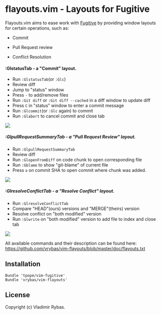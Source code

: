 # flayouts.vim - Layouts for Fugitive

Flayouts.vim aims to ease work with [Fugitive](https://github.com/tpope/vim-fugitive) by providing window
layouts for certain operations, such as:

  * Commit

  * Pull Request review

  * Conflict Resolution

#### :GlstatusTab - a "Commit" layout.

- Run `:GlstatusTab`(or `:Glc`)
- Review diff
- Jump to "status" window
- Press `-` to add/remove files
- Run `:Git diff` or `:Git diff --cached` in a diff window to update
  diff
- Press `C` in "status" window to enter a commit message
- Run `:Glcommit`(or `:Glc` again) to commit
- Run `:Glabort` to cancel commit and close tab

![](http://f.cl.ly/items/0a0H2o290j2P0b40233M/Screen%20Shot%202014-03-10%20at%208.29.10%20AM.png)

##### :GlpullRequestSummaryTab - a "Pull Request Review" layout.

- Run `:GlpullRequestSummaryTab`
- Review diff
- Run `:GlopenFromDiff` on code chunk to open corresponding file
- Run `:Gblame` to show "git-blame" of current file
- Press `o` on commit SHA to open commit where chunk was added.

![](http://f.cl.ly/items/1j0Q0P2s390y0T0x1W44/Screen_Shot_2014-03-10_at_8_35_40_AM.png)

##### :GlresolveConflictTab - a "Resolve Conflict" layout.

- Run `:GlresolveConflictTab`
- Compare "HEAD"(ours) versions and "MERGE"(theirs) version
- Resolve conflict on "both modified" version
- Run `:Glwrite` on "both modified" version to add file to index and
  close tab

![](http://f.cl.ly/items/310G3x140d0y0w3O0c2E/Screen_Shot_2014-03-10_at_8_44_07_AM.png)


All available commands and their description can be found here:
https://github.com/vrybas/vim-flayouts/blob/master/doc/flayouts.txt

## Installation

```vimrc
Bundle 'tpope/vim-fugitive'
Bundle 'vrybas/vim-flayouts'
```

## License

Copyright (c) Vladimir Rybas.
